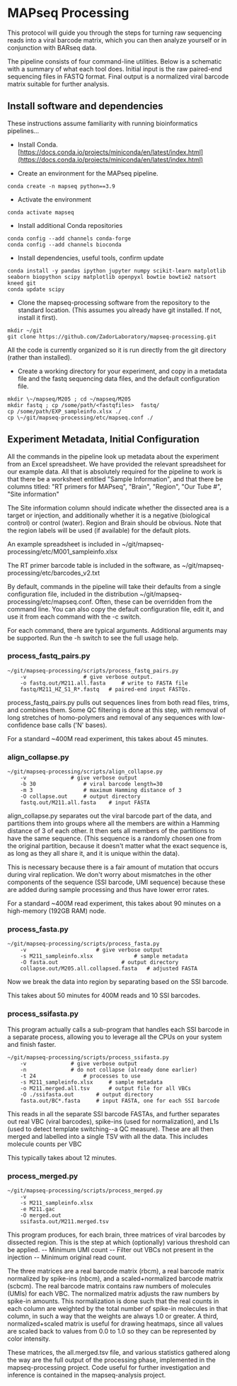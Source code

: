 #	MAPseq Processing
This protocol will guide you through the steps for turning raw sequencing reads into a viral barcode matrix, which you can then analyze yourself or in conjunction with BARseq data.

The pipeline consists of four command-line utilities. Below is a schematic with a summary of what each tool does. Initial input is the raw paired-end sequencing files in FASTQ format. Final output is a normalized viral barcode matrix suitable for further analysis.

## Install software and dependencies

These instructions assume familiarity with running bioinformatics pipelines...

* Install Conda. 
[https://docs.conda.io/projects/miniconda/en/latest/index.html](https://docs.conda.io/projects/miniconda/en/latest/index.html)

* Create an environment for the MAPseq pipeline.

```
conda create -n mapseq python==3.9 
```

* Activate the environment

```
conda activate mapseq
```

* Install additional Conda repositories

```
conda config --add channels conda-forge
conda config --add channels bioconda
```
* Install dependencies, useful tools, confirm update

```
conda install -y pandas ipython jupyter numpy scikit-learn matplotlib seaborn biopython scipy matplotlib openpyxl bowtie bowtie2 natsort kneed git
conda update scipy 
```
* Clone the mapseq-processing software from the repository to the standard location. (This assumes you already have git installed. If not, install it first). 

```
mkdir ~/git
git clone https://github.com/ZadorLaboratory/mapseq-processing.git 
```
All the code is currently organized so it is run directly from the git directory (rather than installed). 
* Create a working directory for your experiment, and copy in a metadata file and the fastq sequencing data files, and the default configuration file. 

```
mkdir \~/mapseq/M205 ; cd ~/mapseq/M205
mkdir fastq ; cp /some/path/<fastqfiles>  fastq/ 
cp /some/path/EXP_sampleinfo.xlsx ./ 
cp \~/git/mapseq-processing/etc/mapseq.conf ./
```

## Experiment Metadata, Initial Configuration
All the commands in the pipeline look up metadata about the experiment from an Excel spreadsheet. We have provided the relevant spreadsheet for our example data. All that is absolutely required for the pipeline to work is that there be a worksheet entitled "Sample Information", and that there be columns titled:
"RT primers for MAPseq", 
"Brain", 
"Region",
"Our Tube #", 
"Site information"

The Site information column should indicate whether the dissected area is a target or injection, and additionally whether it is a negative (biological control) or control (water). 
Region and Brain should be obvious. Note that the region labels will be used (if available) for the default plots.  

An example spreadsheet is included in 
~/git/mapseq-processing/etc/M001_sampleinfo.xlsx

The RT primer barcode table is included in the software, as ~/git/mapseq-processing/etc/barcodes_v2.txt

By default, commands in the pipeline will take their defaults from a single configuration file, included in the distribution ~/git/mapseq-processing/etc/mapseq.conf.
Often, these can be overridden from the command line. You can also copy the default configuration file, edit it, and use it from each command with the -c <configfile> switch. 

For each command, there are typical arguments. Additional arguments may be supported. Run the -h switch to see the full usage help. 

### process_fastq_pairs.py

```
~/git/mapseq-processing/scripts/process_fastq_pairs.py 
	-v  				# give verbose output.  
	-o fastq.out/M211.all.fasta 	# write to FASTA file
	fastq/M211_HZ_S1_R*.fastq	# paired-end input FASTQs. 
```
process_fastq_pairs.py pulls out sequences lines from both read files, trims, and combines them. Some QC filtering is done at this step, with removal of long stretches of homo-polymers and removal of any sequences with low-confidence base calls ('N' bases).

For a standard ~400M read experiment, this takes about 45 minutes.  

### align_collapse.py

```
~/git/mapseq-processing/scripts/align_collapse.py
	-v 				# give verbose output
	-b 30 				# viral barcode length=30
	-m 3 				# maximum Hamming distance of 3 
	-O collapse.out		# output directory
	fastq.out/M211.all.fasta	# input FASTA
```

align_collapse.py separates out the viral barcode part of the data, and partitions them into groups where all the members are within a Hamming distance of 3 of each other. It  then sets all members of the partitions to have the same sequence. (This sequence is a randomly chosen one from the original partition, because it doesn't matter what the exact sequence is, as long as they all share it, and it is unique within the data). 

This is necessary because there is a fair amount of mutation that occurs during viral replication. We don't worry about mismatches in the other components of the sequence (SSI barcode, UMI sequence) because these are added during sample processing and thus have lower error rates.

For a standard ~400M read experiment, this takes about 90 minutes on a high-memory (192GB RAM) node.  

### process_fasta.py

```
~/git/mapseq-processing/scripts/process_fasta.py 
	-v						# give verbose output
	-s M211_sampleinfo.xlsx 			# sample metadata
	-O fasta.out 					# output directory 
	collapse.out/M205.all.collapsed.fasta	# adjusted FASTA
```

Now we break the data into region by separating based on the SSI barcode.

This takes about 50 minutes for 400M reads and 10 SSI barcodes.  

### process_ssifasta.py
This program actually calls a sub-program that handles each SSI  barcode in a separate process, allowing you to leverage all the CPUs on your system and finish faster. 

```
~/git/mapseq-processing/scripts/process_ssifasta.py 
	-v				# give verbose output
	-n 				# do not collapse (already done earlier)
	-t 24				# processes to use 
	-s M211_sampleinfo.xlsx 	# sample metadata 
	-o M211.merged.all.tsv		# output file for all VBCs 
	-O ./ssifasta.out 		# output directory
	fasta.out/BC*.fasta		# input FASTA, one for each SSI barcode 
```

This reads in all the separate SSI barcode FASTAs, and further separates out real VBC (viral barcodes), spike-ins (used for normalization), and L1s (used to detect template switching--a QC measure). These are all then merged and labelled into a single TSV with all the data. This includes molecule counts per VBC

This typically takes about 12 minutes. 

### process_merged.py
```
~/git/mapseq-processing/scripts/process_merged.py 
	-v 
	-s M211_sampleinfo.xlsx  
	-e M211.gac 
	-O merged.out 
	ssifasta.out/M211.merged.tsv
```

This program produces, for each brain, three matrices of viral barcodes by dissected region. This is the step at which (optionally) various threshold can be applied. 
-- Minimum UMI count
-- Filter out VBCs not present in the injection
-- Minimum original read count.   

The three matrices are a real barcode matrix (rbcm), a real barcode matrix normalized by spike-ins (nbcm), and a scaled+normalized barcode matrix (scbcm). The real barcode matrix contains raw numbers of molecules (UMIs) for each VBC. The normalized matrix adjusts the raw numbers by spike-in amounts. This normalization is done such that the real counts in each column are weighted by the total number of spike-in molecules in that column, in such a way that the weights are always 1.0 or greater. A third, normalized+scaled matrix is useful for drawing heatmaps, since all values are scaled back to values from 0.0 to 1.0 so they can be represented by color intensity.      

These matrices, the all.merged.tsv file, and various statistics gathered along the way are the full output of the processing phase, implemented in the mapseq-processing project. Code useful for further investigation and inference is contained in the mapseq-analysis project. 


